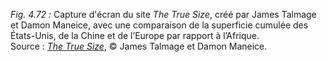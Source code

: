 *Fig. 4.72 :* Capture d'écran du site *The True Size*, créé par James Talmage et Damon Maneice, avec une comparaison de la superficie cumulée des États-Unis, de la Chine et de l’Europe par rapport à l’Afrique.  
Source : [*The True Size*](https://thetruesize.com), © James Talmage et Damon Maneice.